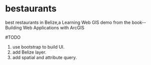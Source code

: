 # bestaurants
best restaurants in Belize,a Learning Web GIS demo from the book--Building Web Applications with ArcGIS

#TODO
1. use bootstrap to build UI.
2. add Belize layer.
3. add spatial and attribute query.

